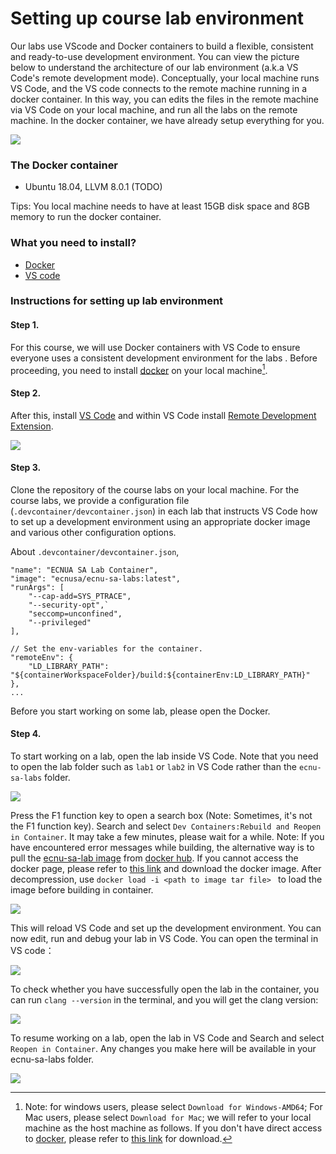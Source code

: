 # Setting up course lab environment

Our labs use VScode and Docker containers to build a flexible, consistent and ready-to-use development environment. You can view the picture below to understand the architecture of our lab environment (a.k.a VS Code's remote development mode). Conceptually, your local machine runs VS Code, and the VS code connects to the remote machine running in a docker container. In this way, you can edits the files in the remote machine via VS Code on your local machine, and run all the labs on the remote machine. In the docker container, we have already setup everything for you. 

![](../images/principle_of_vscode_remote_development.png)


### The Docker container

- Ubuntu 18.04, LLVM 8.0.1 (TODO)

Tips: You local machine needs to have at least 15GB disk space and 8GB memory to run the docker container.

### What you need to install?

- [Docker](https://www.docker.com/)
- [VS code](https://code.visualstudio.com/Download)

### Instructions for setting up lab environment

#### Step 1. 
For this course, we will use Docker containers with VS Code to ensure everyone uses a consistent development environment for the labs . Before proceeding, you need to install <a href="https://www.docker.com/">docker</a> on your local machine[^1].

#### Step 2.  
After this, install <a href="https://code.visualstudio.com/Download">VS Code</a> and within VS Code install <a href="https://code.visualstudio.com/docs/remote/remote-overview">Remote Development Extension</a>. 

![](../images/remote_development.png)

#### Step 3. 
Clone the repository of the course labs on your local machine.
For the course labs, we provide a configuration file (`.devcontainer/devcontainer.json`) in each lab that instructs VS Code how to set up a development environment using an appropriate docker image and various other configuration options. 

About `.devcontainer/devcontainer.json`,
```
"name": "ECNUA SA Lab Container",
"image": "ecnusa/ecnu-sa-labs:latest",
"runArgs": [
	"--cap-add=SYS_PTRACE",
	"--security-opt",`
	"seccomp=unconfined",
	"--privileged"
],

// Set the env-variables for the container.
"remoteEnv": {
	"LD_LIBRARY_PATH": "${containerWorkspaceFolder}/build:${containerEnv:LD_LIBRARY_PATH}"
},
...
```

Before you start working on some lab, please open the Docker. 

<!-- ![](../images/course-vm-f.jpg) -->



#### Step 4. 
To start working on a lab, open the lab inside VS Code. Note that you need to open the lab folder such as `lab1` or `lab2` in VS Code rather than the `ecnu-sa-labs` folder.


![](../images/course-vm-lab1-folder.jpg)


Press the F1 function key to open a search box (Note: Sometimes, it's not the F1 function key). Search and select `Dev Containers:Rebuild and Reopen in Container`. It may take a few minutes, please wait for a while.
Note: If you have encountered error messages while building, the alternative way is to pull the <a href="https://hub.docker.com/r/ecnusa/ecnu-sa-labs">ecnu-sa-lab image</a> from <a href="https://hub.docker.com/">docker hub</a>. If you cannot access the docker page, please refer to <a href="https://pan.baidu.com/s/1B7W2EeSUts_k2lzoTnJhDg?pwd=yebz">this link</a> and download the docker image. After decompression, use `docker load -i <path to image tar file> ` to load the image before building in container.

![](../images/course-vm-lab1-rebuild-and-reopen-container.jpg)

This will reload VS Code and set up the development environment. You can now edit, run and debug your lab in VS Code. You can open the terminal in VS code：

![](../images/course-vm-lab1.jpg) 

To check whether you have successfully open the lab in the container, you can run `clang --version` in the terminal, and you will get the clang version:


![](../images/course-vm-lab1-clang.jpg)


To resume working on a lab, open the lab in VS Code and Search and select `Reopen in Container`. Any changes you make here will be available in your ecnu-sa-labs folder.

<!-- When the F1 key work, you will see..

![](../images/course-vm-c.png)

When the F1 key doesn't work, you can do the following:

![](../images/course-vm-a.png)
![](./images/course-vm-b.png) -->

[^1]: Note: for windows users, please select `Download for Windows-AMD64`; For Mac users, please select `Download for Mac`; we will refer to your local machine as the host machine as follows. If you don't have direct access to <a href="https://www.docker.com/">docker</a>, please refer to <a href="https://pan.baidu.com/s/1B7W2EeSUts_k2lzoTnJhDg?pwd=yebz">this link</a> for download.

![](../images/course-vm-d.jpg)